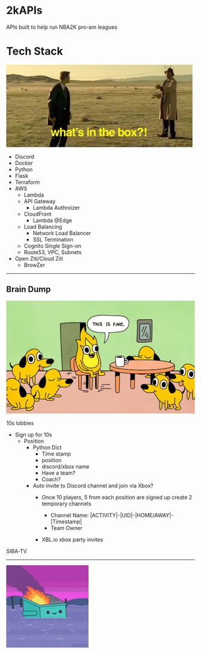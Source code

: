 # 2kAPIs


APIs built to help run NBA2K pro-am leagues

# Tech Stack

![Alt Text](./media/images/surprise-whats-in-the-box.gif)

- Discord
- Docker
- Python
- Flask
- Terraform
- AWS
  - Lambda
  - API Gateway
    - Lambda Authroizer
  - CloudFront
    - Lambda @Edge
  - Load Balancing
    - Network Load Balancer
    - SSL Termination
  - Cognito Single Sign-on
  - Route53, VPC, Subnets
- Open Ziti/Cloud Ziti
  - BrowZer

------

## Brain Dump

![Alt Text](./media/images/ThisIsFine.jpeg)

10s lobbies
- Sign up for 10s
  - Position
	- Python Dict
		- Time stamp
		- position
		- discord/xbox name
		- Have a team?
		- Coach?
	- Auto invite to Discord channel and join via Xbox?
		- Once 10 players, 5 from each position are signed up create 2 temporary channels
			- Channel Name: |ACTIVITY|-|UID|-|HOME/AWAY|-|Timestamp|
			- Team Owner
						
		- XBL.io xbox party invites

SIBA-TV

---
![Alt Text](./media/images/dumpsterfire-dumpster.gif)

